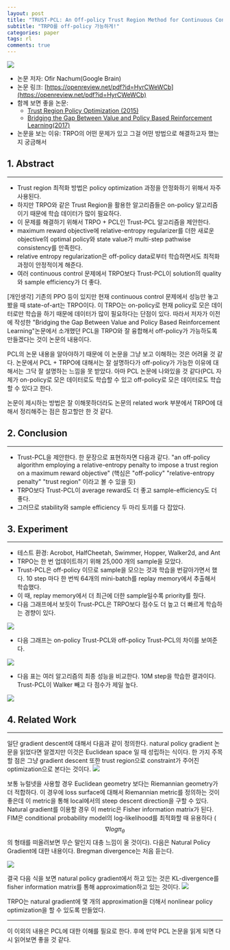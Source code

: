```yaml
---
layout: post
title: "TRUST-PCL: An Off-policy Trust Region Method for Continuous Control"
subtitle: "TRPO를 off-policy 가능하게!"
categories: paper
tags: rl
comments: true
---
```


<img src="https://www.dropbox.com/s/nubod5d36dpy6yd/%EC%8A%A4%ED%81%AC%EB%A6%B0%EC%83%B7%202018-05-28%2011.01.01.png?dl=1">

- 논문 저자: Ofir Nachum(Google Brain)
- 논문 링크: [https://openreview.net/pdf?id=HyrCWeWCb](https://openreview.net/pdf?id=HyrCWeWCb)
- 함께 보면 좋을 논문: 
	- [Trust Region Policy Optimization (2015)](https://arxiv.org/pdf/1502.05477.pdf)
	- [Bridging the Gap Between Value and Policy Based Reinforcement Learning(2017)](https://arxiv.org/abs/1702.08892)
- 논문을 보는 이유: TRPO의 어떤 문제가 있고 그걸 어떤 방법으로 해결하고자 했는지 궁금해서

## 1. Abstract
---

- Trust region 최적화 방법은 policy optimization 과정을 안정화하기 위해서 자주 사용된다.
- 하지만 TRPO와 같은 Trust Region을 활용한 알고리즘들은 on-policy 알고리즘이기 때문에 학습 데이터가 많이 필요하다.
- 이 문제를 해결하기 위해서 TRPO + PCL인 Trust-PCL 알고리즘을 제안한다.
- maximum reward objective에 relative-entropy regularizer를 더한 새로운 objective의 optimal policy와 state value가 multi-step pathwise consistency를 만족한다.
- relative entropy regularization은 off-policy data로부터 학습하면서도 최적화 과정이 안정적이게 해준다.
- 여러 continuous control 문제에서 TRPO보다 Trust-PCL이 solution의 quality와 sample efficiency가 더 좋다.

[개인생각]
기존의 PPO 등이 있지만 현재 continuous control 문제에서 성능만 놓고 봤을 때 state-of-art는 TRPO이다. 이 TRPO는 on-policy로 현재 policy로 모은 데이터로만 학습을 하기 때문에 데이터가 많이 필요하다는 단점이 있다. 따라서 저자가 이전에 작성한 "Bridging the Gap Between Value and Policy Based Reinforcement Learning"논문에서 소개했던 PCL을 TRPO와 잘 융합해서 off-policy가 가능하도록 만들겠다는 것이 논문의 내용이다. 

PCL의 논문 내용을 알아야하기 때문에 이 논문을 그냥 보고 이해하는 것은 어려울 것 같다. 논문에서 PCL + TRPO에 대해서는 잘 설명하다가 off-policy가 가능한 이유에 대해서는 그닥 잘 설명하는 느낌을 못 받았다. 아마 PCL 논문에 나와있을 것 같다(PCL 자체가 on-policy로 모은 데이터로도 학습할 수 있고 off-policy로 모은 데이터로도 학습할 수 있다고 한다. 

논문이 제시하는 방법은 잘 이해못하더라도 논문의 related work 부분에서 TRPO에 대해서 정리해주는 점은 참고할만 한 것 같다. 

## 2. Conclusion
---

- Trust-PCL을 제안한다. 한 문장으로 표현하자면 다음과 같다. "an off-policy algorithm employing a relative-entropy penalty to impose
a trust region on a maximum reward objective" (핵심은 "off-policy" "relative-entropy penalty" "trust region" 이라고 볼 수 있을 듯)
- TRPO보다 Trust-PCL이 average reward도 더 좋고 sample-efficiency도 더 좋다.
- 그러므로 stability와 sample efficiency 두 마리 토끼를 다 잡았다.


## 3. Experiment
---
- 테스트 환경: Acrobot, HalfCheetah, Swimmer, Hopper, Walker2d, and Ant
- TRPO는 한 번 업데이트하기 위해 25,000 개의 sample을 모았다.
- Trust-PCL은 off-policy 이므로 sample을 모으는 것과 학습을 번갈아가면서 했다. 10 step 마다 한 번씩 64개의 mini-batch를 replay memory에서 추출해서 학습했다.
- 이 때, replay memory에서 더 최근에 더한 sample일수록 priority를 줬다. 
- 다음 그래프에서 보듯이 Trust-PCL은 TRPO보다 점수도 더 높고 더 빠르게 학습하는 경향이 있다. 

<img src="https://www.dropbox.com/s/9vtr0k4vbyo5ct1/%EC%8A%A4%ED%81%AC%EB%A6%B0%EC%83%B7%202018-05-28%2011.49.24.png?dl=1">

- 다음 그래프는 on-policy Trust-PCL와 off-policy Trust-PCL의 차이를 보여준다.

<img src="https://www.dropbox.com/s/l7zzu19shiv3jc5/%EC%8A%A4%ED%81%AC%EB%A6%B0%EC%83%B7%202018-05-28%2011.57.25.png?dl=1">

- 다음 표는 여러 알고리즘의 최종 성능을 비교한다. 10M step을 학습한 결과이다. Trust-PCL이 Walker 빼고 다 점수가 제일 높다.

<img src="https://www.dropbox.com/s/faolncuwyza76uj/%EC%8A%A4%ED%81%AC%EB%A6%B0%EC%83%B7%202018-05-28%2011.59.36.png?dl=1">

## 4. Related Work
---
일단 gradient descent에 대해서 다음과 같이 정의한다. natural policy gradient 논문을 읽었다면 알겠지만 이것은 Euclidean space 일 때 성립하는 식이다. 한 가지 주목할 점은 그냥 gradient descent 또한 trust region으로 constraint가 주어진 optimization으로 본다는 것이다.
<img src="https://www.dropbox.com/s/lh9n44gpwncpi50/%EC%8A%A4%ED%81%AC%EB%A6%B0%EC%83%B7%202018-05-28%2012.01.17.png?dl=1"> 

보통 뉴럴넷을 사용할 경우 Euclidean geometry 보다는 Riemannian geometry가 더 적합하다. 이 경우에 loss surface에 대해서 Riemannian metric를 정의하는 것이 좋은데 이 metric을 통해 local에서의 steep descent direction을 구할 수 있다. Natural gradient를 이용할 경우 이 metric은 Fisher information matrix가 된다. FIM은 conditional probability model의 log-likelihood를 최적화할 때 유용하다 ($$\nabla log \pi_{\theta}$$의 형태를 떠올려보면 무슨 말인지 대충 느낌이 올 것이다). 다음은 Natural Policy Gradient에 대한 내용이다. Bregman divergence는 처음 듣는다. 

<img src="https://www.dropbox.com/s/zx6jfob1235brl2/%EC%8A%A4%ED%81%AC%EB%A6%B0%EC%83%B7%202018-05-28%2012.08.43.png?dl=1"> 

결국 다음 식을 보면 natural policy gradient에서 하고 있는 것은 KL-divergence를 fisher information matrix를 통해 approximation하고 있는 것이다.
<img src="https://www.dropbox.com/s/66td1itm57s3lqv/%EC%8A%A4%ED%81%AC%EB%A6%B0%EC%83%B7%202018-05-28%2012.10.15.png?dl=1">

TRPO는 natural gradient에 몇 개의 approximation을 더해서 nonlinear policy optimization을 할 수 있도록 만들었다.

---
이 이외의 내용은 PCL에 대한 이해를 필요로 한다. 후에 만약 PCL 논문을 읽게 되면 다시 읽어보면 좋을 것 같다.
